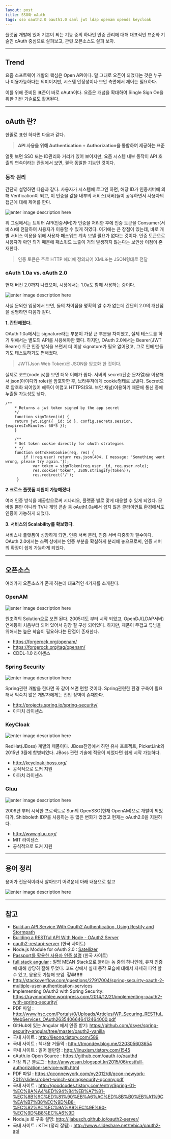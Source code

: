 ```yaml
--- 
layout: post 
title: SSO와 oAuth 
tags: sso oauth2.0 oauth1.0 saml jwt ldap openam opends keycloak
---  
```


플랫폼 개발에 있어 기본이 되는 기능 중의 하나인 인증 관리에 대해 대표적인 표준화 기술인 oAuth 중심으로 살펴보고, 관련 오픈소스도 살펴 보자.   


----------

## Trend  

요즘 소프트웨어 개발의 핵심은 Open API이다. 말 그대로 오픈이 되었다는 것은 누구나 이용가능하다는 의미이지만, 시스템 안정성이나 보안 측면에서 제어는 필요하다.   
  
이를 위해 준비된 표준이 바로 oAuth이다. 요즘은 개념을 확대하여 Single Sign On을 위한 기반 기술로도 활용된다.   
  
----------
## oAuth 란?  

한줄로 표현 하자면 다음과 같다.   

>   **API 사용을 위해 Authentication + Authorization을 통합하여 제공하는 표준**  

얼핏 보면 SSO 또는 ID관리와 거리가 있어 보이지만, 요즘 시스템 내부 동작이 API 호출의 연속이라는 관점에서 보면, 결국 동일한 기능인 것이다.  

### 동작 원리   
  
간단히 설명하면 다음과 같다. 사용자가 시스템에 로그인 하면, 해당 ID가 인증서버에 의해 Verification이 되고, 이 인증을 값을 내부의 서비스(서버)들이 공유하면서 사용자의 접근에 대해 제어를 한다.  

![enter image description here](http://cfile30.uf.tistory.com/image/240E1C3E524A97530E1893)  

위 그림에서는 트위터 API(인증서버)가 인증을 처리한 후에 인증 토큰을 Consumer(서비스)에 전달하여 사용자가 이용할 수 있게 하였다.  여기에는 큰 장점이 있는데, 바로 개별 서비스 이용을 위해 사용자 패스워드 계속 보낼 필요가 없다는 것이다. 인증 토큰으로 사용자가 확인 되기 때문에 패스워드 노출이 거의 발생하지 않는다는 보안상 이점이 존재한다. 

> 인증 토큰은 주로 HTTP 헤더에 정의되어 XML또는 JSON형태로 전달  
  
### oAuth 1.0a vs. oAuth 2.0

현재 버전 2.0까지 나왔으며, 시장에서는 1.0a도 함께 사용하는 중이다.  

![enter image description here](http://cfile2.uf.tistory.com/image/257D4836524AA1EA07342B)   

사실 문외한 입장에서 보면, 둘의 차이점을 명확히 알 수가 없는데 간단히 2.0의 개선점을 설명하면 다음과 같다.  

**1. 간단해졌다.**  

OAuth 1.0a에서는 signature라는 부분이 가장 큰 부분을 차지했고, 실제 테스트를 하기 위해서는 별도의 API를 사용해야만 했다. 하지만, OAuth 2.0에서는 Bearer(JWT Bearer) 토큰 인증 방식을 쓰면서 더 이상 signature가 필요 없어졌고, 그로 인해 만들기도 테스트하기도 편해졌다.  

> JWT(Json Web Token)은 JSON을 암호화 한 것이다.   

실제로 코드(node.js)를 보면 더욱 이해가 쉽다. 서버의 secret(단순 문자열)을 이용해서 json(아이디와 role)을 암호화한 후, 브라우저에게 cookie형태로 보낸다.  Secret으로 암호화 되어있어 해독이 어렵고 HTTPS(SSL 보안 채널)이용하기 때문에 통신 중에 누출될 가능성도 낮다. 

	/**
        * Returns a jwt token signed by the app secret
        */
        function signToken(id) {
        return jwt.sign({ _id: id }, config.secrets.session, {expiresInMinutes: 60*5 });
        }
        
        /**
        * Set token cookie directly for oAuth strategies
        * */
        function setTokenCookie(req, res) {
	        if (!req.user) return res.json(404, { message: 'Something went wrong, please try again.'});
		        var token = signToken(req.user._id, req.user.role);
		        res.cookie('token', JSON.stringify(token));
		        res.redirect('/');
		 }  

**2.크로스 플랫폼 지원이 가능해졌다**  

여러 인증 방식을 제공함으로써 시나리오, 플랫폼 별로 맞게 대응할 수 있게 되었다. 모바일 뿐만 아니라 TV나 게임 콘솔 등 oAuth1.0a에서 쉽지 않은 클라이언트 환경에서도 인증이 가능하게 되었다.  
  
**3. 서비스의 Scalability를 확보했다.**   

서비스나 플랫폼이 성장하게 되면, 인증 서버 분리, 인증 서버 다중화가 필수이다. OAuth 2.0에서는 스펙 상에서는 인증 부분을 확실하게 분리해 놓으므로써, 인증 서버의 확장이 쉽게 가능하게 되었다.  


----------


## 오픈소스  

여러가지 오픈소스가 존재 하는데 대표적인 4가지를 소개한다.  

### OpenAM   
  

![enter image description here](https://forgerock.org/app/uploads/2014/09/FR_AM.png)  
  
원조격의 Solution으로 보면 된다. 2005녀도 부터 시작 되었고, OpenDJ(LDAP서버) 연계등이 처음부터 되어 있어서 굉장 잘 구성 되어있다. 하지만, 제품이 무겁고 튜닝을 위해서는 높은 학습이 필요하다는 단점이 존재한다.  

 - https://forgerock.org/openam/
 - https://forgerock.org/tag/openam/
 - CDDL-1.0 라이센스  

### Spring Security   
  
![enter image description here](http://www.intelligrape.com/blog/wp-content/uploads/2013/10/spring_security_login.jpg)

 Spring관련 개발을 한다면 꼭 같이 쓰면 편할 것이다. Spring관련한 환경 구축이 필요해서 익숙치 않은 개발자에게는 진입 장벽이 존재한다.  

 - http://projects.spring.io/spring-security/
 - 아파치 라이센스  

### KeyCloak  
  
![enter image description here](http://3.bp.blogspot.com/-z5tefHLQ0qw/VOcNQ7QyLoI/AAAAAAAASn8/dPusM-qeTxo/s1600/keycloak.png)

RedHat(JBoss) 계열의 제품이다. JBoss진영에서 하던 유사 프로젝트, PicketLink와 2015년 3월에 합병되었다. JBoss 관련 기술에 적응이 되었다면 쉽게 시작 가능하다.  

 - http://keycloak.jboss.org/
 - 공식적으로 도커 지원
 - 아파치 라이센스   

### Gluu  
  
![enter image description here](http://www.gluu.org/wp-content/uploads/2014/06/Gluu-Server-Stack_no_jagger.jpg)  

2009년 부터 시작한 프로젝트로 Sun의 OpenSSO(현재 OpenAM)으로 개발이 되었다가,  Shibboleth IDP를 사용하는 등 많은 변화가 있었고 현재는 oAuth2.0을 지원하다. 

 - http://www.gluu.org/
 - MIT 라이센스
 - 공식적으로 도커 지원

----------


## 용어 정리  

용어가 전문적이라서 알아보기 어려운데 아래 내용으로 참고  

![enter image description here](http://cfile10.uf.tistory.com/image/1156D8364D0ABF5602900A)  


----------


## 참고  

 - [Build an API Service With Oauth2 Authentication, Using Restify and Stormpath](Build%20an%20API%20Service%20With%20Oauth2%20Authentication,%20Using%20Restify%20and%20Stormpath)
 - [Building a RESTful API With Node - OAuth2 Server](http://scottksmith.com/blog/2014/07/02/beer-locker-building-a-restful-api-with-node-oauth2-server/)
 - [oauth2-restapi-server](https://vinebrancho.wordpress.com/2014/05/19/oauth2-restapi-server-%EB%AA%A8%EB%B0%94%EC%9D%BC-%EC%95%B1%EC%9D%84-oauth2-0%EC%9C%BC%EB%A1%9C-%EC%A2%80-%EB%8D%94-%EC%95%88%EC%A0%84%ED%95%98%EA%B2%8C/) (한국 사이트)
 - Node.js Module for oAuth 2.0 : [Satellizer](https://github.com/sahat/satellizer)
 - [Passport를 활용한 사용자 인증 설명](http://bcho.tistory.com/920) (한국 사이트) 
 - [full stack angular](https://github.com/DaftMonk/generator-angular-fullstack) : 일명 MEAN Stack으로 불리는 놈 중의 하나인데, 유저 인증에 대해 상당히 잘해 두었다. 코드 상에서 실제 동작 모습에 대해서 자세히 파악 할 수 있고, 응용도 가능해 보임. **강추!!!!!**  
 - http://stackoverflow.com/questions/27917004/spring-secuirty-oauth-2-multiple-user-authentication-services  
 - Implementing OAuth2 with Spring Security: https://raymondhlee.wordpress.com/2014/12/21/implementing-oauth2-with-spring-security/
 - PDF 파일 : http://www.hsc.com/Portals/0/Uploads/Articles/WP_Securing_RESTful_WebServices_OAuth2635406646412464000.pdf  
 - GitHub에 있는 Angular 에서 인증 받기: https://github.com/dsyer/spring-security-angular/tree/master/oauth2-vanilla  
 - 국내 사이트 : http://jjeong.tistory.com/589  
 - 국내 사이트 : 책내용 거들먹 : http://tmondev.blog.me/220305603654  
 - 국내 사이트 : 읽어 볼만함 : http://linuxism.tistory.com/1545  
 - oAuth.io Open Source : https://github.com/oauth-io/oauthd  
 - 가장 최근 블로그 : http://anwyesan.blogspot.kr/2015/06/restfull-authorization-service-with.html  
 - PDF 파일 : https://qconnewyork.com/ny2012/dl/qcon-newyork-2012/slides/robert-winch-springsecurity-qconny.pdf  
 - 국내 사이트 : http://goodcodes.tistory.com/entry/Spring-01-%EC%8A%A4%ED%94%84%EB%A7%81-%EC%8B%9C%ED%81%90%EB%A6%AC%ED%8B%B0%EB%A1%9C%EA%B7%B8%EC%9D%B8-%EC%82%AC%EC%9A%A9%EC%9E%90-%EC%9D%B8%EC%A6%9D
 - Node.js 로 구축 설명: http://jlabusch.github.io/oauth2-server/
 - 국내 사이트 : KTH (정리 잘됨) : http://www.slideshare.net/tebica/oauth2-api


